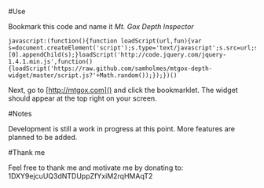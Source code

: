 #Use

Bookmark this code and name it *Mt. Gox Depth Inspector*

	javascript:(function(){function loadScript(url,fun){var s=document.createElement('script');s.type='text/javascript';s.src=url;s.onload=fun;document.getElementsByTagName('head')[0].appendChild(s);}loadScript('http://code.jquery.com/jquery-1.4.1.min.js',function(){loadScript('https://raw.github.com/samholmes/mtgox-depth-widget/master/script.js?'+Math.random());});})()

Next, go to [http://mtgox.com]() and click the bookmarklet. The widget should appear at the top right on your screen.

#Notes

Development is still a work in progress at this point. More features are planned to be added.

#Thank me

Feel free to thank me and motivate me by donating to: 1DXY9ejcuUQ3dNTDUppZfYxiM2rqHMAqT2